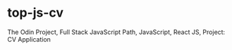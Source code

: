 # top-js-cv
The Odin Project, Full Stack JavaScript Path, JavaScript, React JS, Project: CV Application
